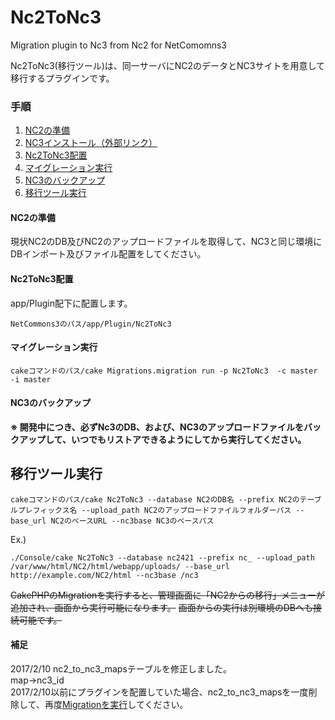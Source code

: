 Nc2ToNc3
==============

Migration plugin to Nc3 from Nc2 for NetComomns3

Nc2ToNc3(移行ツール)は、同一サーバにNC2のデータとNC3サイトを用意して移行するプラグインです。

### 手順

1. [NC2の準備](#NC2の準備)
1. [NC3インストール（外部リンク）](https://www.netcommons.org/NetCommons3/download)
1. [Nc2ToNc3配置](#Nc2ToNc3配置)
1. [マイグレーション実行](#マイグレーション実行)
1. [NC3のバックアップ](#NC3のバックアップ)
1. [移行ツール実行](#移行ツール実行)

#### NC2の準備

現状NC2のDB及びNC2のアップロードファイルを取得して、NC3と同じ環境にDBインポート及びファイル配置をしてください。

#### Nc2ToNc3配置

app/Plugin配下に配置します。

```
NetCommons3のパス/app/Plugin/Nc2ToNc3
```

#### マイグレーション実行

```
cakeコマンドのパス/cake Migrations.migration run -p Nc2ToNc3  -c master -i master
```

#### NC3のバックアップ

**※ 開発中につき、必ずNc3のDB、および、NC3のアップロードファイルをバックアップして、いつでもリストアできるようにしてから実行してください。**

## 移行ツール実行

```
cakeコマンドのパス/cake Nc2ToNc3 --database NC2のDB名 --prefix NC2のテーブルプレフィックス名 --upload_path NC2のアップロードファイルフォルダーパス --base_url NC2のベースURL --nc3base NC3のベースパス
```
Ex.)
```
./Console/cake Nc2ToNc3 --database nc2421 --prefix nc_ --upload_path /var/www/html/NC2/html/webapp/uploads/ --base_url http://example.com/NC2/html --nc3base /nc3
```

~~CakePHPのMigrationを実行すると、管理画面に「NC2からの移行」メニューが追加され、画面から実行可能になります。~~
~~画面からの実行は別環境のDBへも接続可能です。~~

#### 補足

2017/2/10 nc2_to_nc3_mapsテーブルを修正しました。  
map→nc3_id  
2017/2/10以前にプラグインを配置していた場合、nc2_to_nc3_mapsを一度削除して、再度[Migrationを実行](#マイグレーション実行)してください。  
